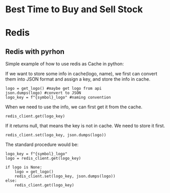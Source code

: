 # Best Time to Buy and Sell Stock



# Redis 


## Redis with pyrhon

Simple example of how to use redis as Cache in python:

If we want to store some info in cache(logo, name), we first can convert them into JSON format and assign a key, and store the info in cache.

```
logo = get_logo() #maybe get logo from api
json.dumps(logo) #convert to JSON
logo_key = f"{symbol}_logo" #naming convention
```
When we need to use the info, we can first get it from the cache.
```
redis_client.get(logo_key)
```
If it returns null, that means the key is not in cache. We need to store it first.

```
redis_client.set(logo_key, json.dumps(logo))
```

The standard procedure would be:

```
logo_key = f"{symbol}_logo"
logo = redis_client.get(logo_key)

if logo is None:
    logo = get_logo()
    redis_client.set(logo_key, json.dumps(logo))
else:
    redis_client.get(logo_key)
    
```
